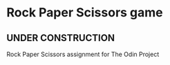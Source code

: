 # Rock Paper Scissors game

## UNDER CONSTRUCTION

Rock Paper Scissors assignment for The Odin Project
